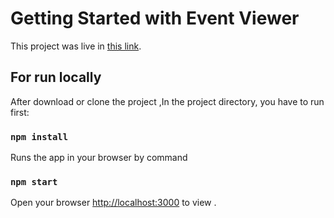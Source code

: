 # Getting Started with Event Viewer

This project was live in [this link](https://events-app-f431d.web.app/).

## For run locally

After download or clone the project ,In the project directory, you have to run first:

### `npm install`

Runs the app in your browser by command

### `npm start`

Open your browser [http://localhost:3000](http://localhost:3000) to view .

